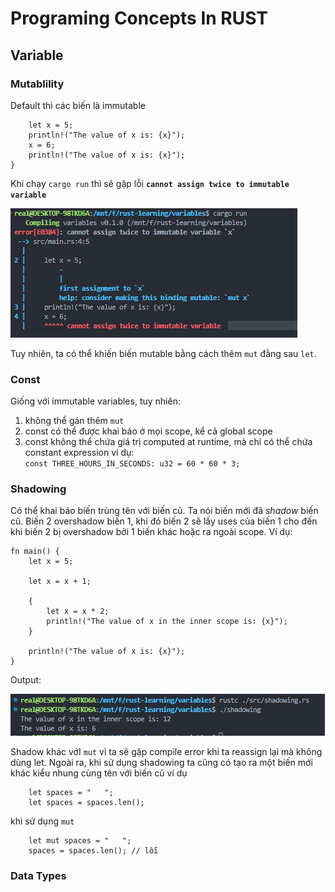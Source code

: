 # Programing Concepts In RUST

## Variable 

### Mutablility

Default thì các biến là immutable 
```
    let x = 5;
    println!("The value of x is: {x}");
    x = 6;
    println!("The value of x is: {x}");
}
``` 
Khi chạy `cargo run` thì sẽ gặp lỗi <strong>`cannot assign twice to immutable variable` </strong>

![image desc](./img/ch1_1.PNG)

Tuy nhiên, ta có thể khiến biến mutable bằng cách thêm `mut` đằng sau `let`.


### Const

Giống với immutable variables, tuy nhiên:
1. không thể gán thêm `mut` 
2. const có thể được khai báo ở mọi scope, kể cả global scope
3. const không thể chứa giá trị computed at runtime, mà chỉ có thể chứa constant expression ví dụ: </br>
    ```const THREE_HOURS_IN_SECONDS: u32 = 60 * 60 * 3; ```

### Shadowing

Có thể khai báo biến trùng tên với biến cũ. Ta nói biến mới đã <i>shadow</i> biến cũ. Biến 2 overshadow biến 1, khi đó biến 2 sẽ lấy uses của biến 1 cho đến khi biến 2 bị overshadow bởi 1 biến khác hoặc ra ngoài scope. Ví dụ: 
```
fn main() {
    let x = 5;

    let x = x + 1;

    {
        let x = x * 2;
        println!("The value of x in the inner scope is: {x}");
    }

    println!("The value of x is: {x}");
}
```
Output: 

![image desc](./img/ch1_2.PNG)

Shadow khác vớI `mut` vì ta sẽ gặp compile error khi ta reassign lại mà không dùng let. Ngoài ra, khi sử dụng shadowing ta cũng có tạo ra một biến mới khác kiểu nhung cùng tên với biến cũ
ví dụ

``` 
    let spaces = "   ";
    let spaces = spaces.len();
```
khi sử dụng `mut`
```
    let mut spaces = "   ";
    spaces = spaces.len(); // lỗi
```
### Data Types
